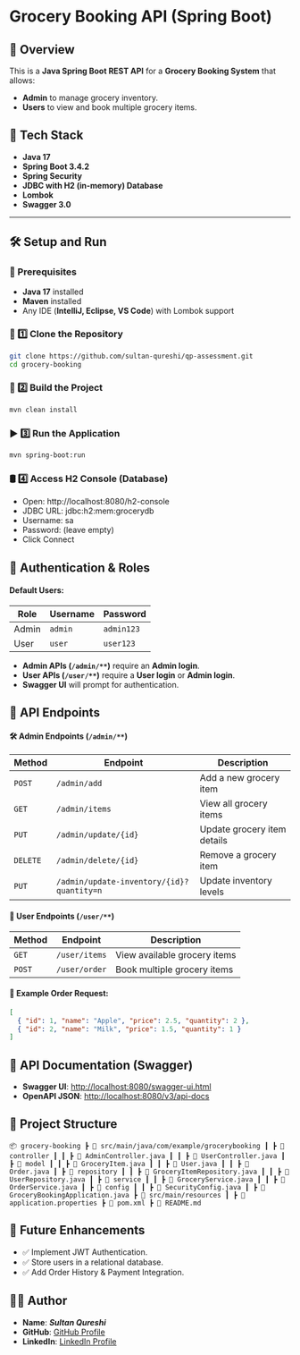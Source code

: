 # Grocery Booking API (Spring Boot)

## 📌 Overview
This is a **Java Spring Boot REST API** for a **Grocery Booking System** that allows:
- **Admin** to manage grocery inventory.
- **Users** to view and book multiple grocery items.

## 🚀 Tech Stack
- **Java 17**
- **Spring Boot 3.4.2**
- **Spring Security**
- **JDBC with H2 (in-memory) Database**
- **Lombok**
- **Swagger 3.0**

---

## 🛠️ Setup and Run

### 📝 Prerequisites
- **Java 17** installed
- **Maven** installed
- Any IDE (**IntelliJ, Eclipse, VS Code**) with Lombok support


### 🔽 1️⃣ Clone the Repository
```sh
git clone https://github.com/sultan-qureshi/qp-assessment.git
cd grocery-booking
```
### 🔨 2️⃣ Build the Project
```sh
mvn clean install 
```
### ▶️ 3️⃣ Run the Application
```sh
mvn spring-boot:run
```
### 🛢️ 4️⃣ Access H2 Console (Database)

- Open: http://localhost:8080/h2-console
- JDBC URL: jdbc:h2:mem:grocerydb
- Username: sa
- Password: (leave empty)
- Click Connect
## 🔑 Authentication & Roles

#### Default Users:
| Role   | Username | Password    |
|--------|----------|-------------|
| Admin  | `admin`  | `admin123`  |
| User   | `user`   | `user123`   |

- **Admin APIs (`/admin/**`)** require an **Admin login**.
- **User APIs (`/user/**`)** require a **User login** or **Admin login**.
- **Swagger UI** will prompt for authentication.

## 📜 API Endpoints

#### 🛠️ Admin Endpoints (`/admin/**`)
| Method | Endpoint                                  | Description                          |
|--------|-------------------------------------------|--------------------------------------|
| `POST` | `/admin/add`                              | Add a new grocery item              |
| `GET`  | `/admin/items`                            | View all grocery items              |
| `PUT`  | `/admin/update/{id}`                      | Update grocery item details         |
| `DELETE` | `/admin/delete/{id}`                      | Remove a grocery item               |
| `PUT`  | `/admin/update-inventory/{id}?quantity=n` | Update inventory levels |

#### 🛒 User Endpoints (`/user/**`)
| Method | Endpoint                   | Description                       |
|--------|----------------------------|-----------------------------------|
| `GET`  | `/user/items`              | View available grocery items     |
| `POST` | `/user/order`              | Book multiple grocery items      |

#### 📌 Example Order Request:
```json
[
  { "id": 1, "name": "Apple", "price": 2.5, "quantity": 2 },
  { "id": 2, "name": "Milk", "price": 1.5, "quantity": 1 }
] 
```
## 📝 API Documentation (Swagger)
- **Swagger UI**: [http://localhost:8080/swagger-ui.html](http://localhost:8080/swagger-ui.html)
- **OpenAPI JSON**: [http://localhost:8080/v3/api-docs](http://localhost:8080/v3/api-docs)
## 📂 Project Structure
```
📦 grocery-booking ┣ 📂 src/main/java/com/example/grocerybooking ┃ ┣ 📂 controller ┃ ┃ ┣ 📜 AdminController.java ┃ ┃ ┣ 📜 UserController.java ┃ ┣ 📂 model ┃ ┃ ┣ 📜 GroceryItem.java ┃ ┃ ┣ 📜 User.java ┃ ┃ ┣ 📜 Order.java ┃ ┣ 📂 repository ┃ ┃ ┣ 📜 GroceryItemRepository.java ┃ ┃ ┣ 📜 UserRepository.java ┃ ┣ 📂 service ┃ ┃ ┣ 📜 GroceryService.java ┃ ┃ ┣ 📜 OrderService.java ┃ ┣ 📂 config ┃ ┃ ┣ 📜 SecurityConfig.java ┃ ┣ 📜 GroceryBookingApplication.java ┣ 📂 src/main/resources ┃ ┣ 📜 application.properties ┣ 📜 pom.xml ┣ 📜 README.md
```
## 📌 Future Enhancements
- ✅ Implement JWT Authentication.
- ✅ Store users in a relational database.
- ✅ Add Order History & Payment Integration.

## 👨‍💻 Author
- **Name**: ***Sultan Qureshi***
- **GitHub**: [GitHub Profile](https://github.com/sultan-qureshi)
- **LinkedIn**: [LinkedIn Profile](https://www.linkedin.com/in/sultanqureshi/)

